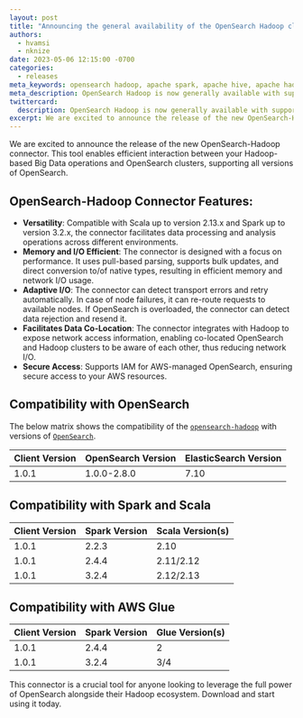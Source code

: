 ```yaml
---
layout: post
title: "Announcing the general availability of the OpenSearch Hadoop client"
authors:
  - hvamsi
  - nknize
date: 2023-05-06 12:15:00 -0700
categories:
  - releases
meta_keywords: opensearch hadoop, apache spark, apache hive, apache hadoop, openseearch, mapreduce, hdfs
meta_description: OpenSearch Hadoop is now generally available with support for multiple versions of OpenSearch to run on Spark and Hive.
twittercard:
  description: OpenSearch Hadoop is now generally available with support for multiple versions of OpenSearch to run on Spark and Hive.
excerpt: We are excited to announce the release of the new OpenSearch-Hadoop connector. This tool enables efficient interaction between your Hadoop-based Big Data operations and OpenSearch clusters, supporting all versions of OpenSearch.
---
```


We are excited to announce the release of the new OpenSearch-Hadoop connector. This tool enables efficient interaction between your Hadoop-based Big Data operations and OpenSearch clusters, supporting all versions of OpenSearch.

## OpenSearch-Hadoop Connector Features:

- **Versatility**: Compatible with Scala up to version 2.13.x and Spark up to version 3.2.x, the connector facilitates data processing and analysis operations across different environments.
- **Memory and I/O Efficient**: The connector is designed with a focus on performance. It uses pull-based parsing, supports bulk updates, and direct conversion to/of native types, resulting in efficient memory and network I/O usage.
- **Adaptive I/O**: The connector can detect transport errors and retry automatically. In case of node failures, it can re-route requests to available nodes. If OpenSearch is overloaded, the connector can detect data rejection and resend it.
- **Facilitates Data Co-Location**: The connector integrates with Hadoop to expose network access information, enabling co-located OpenSearch and Hadoop clusters to be aware of each other, thus reducing network I/O.
- **Secure Access**: Supports IAM for AWS-managed OpenSearch, ensuring secure access to your AWS resources.

## Compatibility with OpenSearch

The below matrix shows the compatibility of the [`opensearch-hadoop`](https://central.sonatype.com/artifact/org.opensearch.client/opensearch-hadoop) with versions of [`OpenSearch`](https://opensearch.org/downloads.html#opensearch).

| Client Version | OpenSearch Version | ElasticSearch Version |
| -------------- | ------------------ | --------------------- |
| 1.0.1          | 1.0.0-2.8.0        | 7.10                  |

## Compatibility with Spark and Scala

| Client Version | Spark Version | Scala Version(s) |
| -------------- | ------------- | ---------------- |
| 1.0.1          | 2.2.3         | 2.10             |
| 1.0.1          | 2.4.4         | 2.11/2.12        |
| 1.0.1          | 3.2.4         | 2.12/2.13        |

## Compatibility with AWS Glue

| Client Version | Spark Version | Glue Version(s) |
| -------------- | ------------- | --------------- |
| 1.0.1          | 2.4.4         | 2               |
| 1.0.1          | 3.2.4         | 3/4             |

This connector is a crucial tool for anyone looking to leverage the full power of OpenSearch alongside their Hadoop ecosystem. Download and start using it today.
